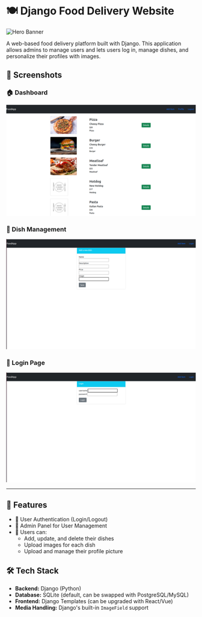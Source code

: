 # 🍽️ Django Food Delivery Website

![Hero Banner](media/readme/banner.png)

A web-based food delivery platform built with Django. This application allows admins to manage users and lets users log in, manage dishes, and personalize their profiles with images.

## 📸 Screenshots

### 🏠 Dashboard
![Dashboard](imgs/main.png)

### 🍛 Dish Management
![Dish Management](imgs/Manage.png)

### 🔐 Login Page
![Login Page](imgs/Login.png)




---

## 🚀 Features

- 🔐 User Authentication (Login/Logout)
- 👤 Admin Panel for User Management
- 🍛 Users can:
  - Add, update, and delete their dishes
  - Upload images for each dish
  - Upload and manage their profile picture

## 🛠️ Tech Stack

- **Backend:** Django (Python)
- **Database:** SQLite (default, can be swapped with PostgreSQL/MySQL)
- **Frontend:** Django Templates (can be upgraded with React/Vue)
- **Media Handling:** Django's built-in `ImageField` support
